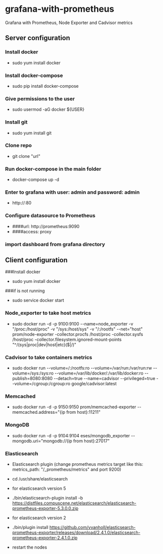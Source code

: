 # grafana-with-prometheus
Grafana with Prometheus, Node Exporter and Cadvisor metrics

## Server configuration
### Install docker
-	sudo yum install docker

### Install docker-compose
-	sudo pip install docker-compose

### Give permissions to the user
-	sudo usermod -aG docker ${USER}

### Install git
-	sudo yum install git

### Clone repo
-	git clone "url"

### Run docker-compose in the main folder
-	docker-compose up -d

### Enter to grafana with user: admin and password: admin
-	http://<ip>:80

### Configure datasource to Prometheus
-	####url: http://prometheus:9090
-	####access: proxy

### import dashboard from grafana directory

## Client configuration
###Install docker
-	sudo yum install docker

###if is not running
-	sudo service docker start

### Node_exporter to take host metrics

-	sudo docker run -d -p 9100:9100 --name=node_exporter -v "/proc:/host/proc" -v "/sys:/host/sys" -v "/:/rootfs" --net="host" prom/node-exporter -collector.procfs /host/proc -collector.sysfs /host/proc -collector.filesystem.ignored-mount-points "^/(sys|proc|dev|host|etc)($|/)"

### Cadvisor to take containers metrics

-	sudo docker run   --volume=/:/rootfs:ro   --volume=/var/run:/var/run:rw   --volume=/sys:/sys:ro   --volume=/var/lib/docker/:/var/lib/docker:ro   --publish=8080:8080   --detach=true   --name=cadvisor   --privileged=true   --volume=/cgroup:/cgroup:ro   google/cadvisor:latest

### Memcached

-	sudo docker run -d -p 9150:9150 prom/memcached-exporter --memcached.address="{ip from host}:11211"

### MongoDB

-	sudo docker run -d -p 9104:9104 eses/mongodb_exporter --mongodb.uri="mongodb://{ip from host}:27017"

### Elasticsearch

-	Elasticsearch plugin (change prometheus metrics target like this: metrics_path: "/_prometheus/metrics" and port 9200)

-	cd /usr/share/elasticsearch

-	for elasticsearch version 5
-	./bin/elasticsearch-plugin install -b https://distfiles.compuscene.net/elasticsearch/elasticsearch-prometheus-exporter-5.3.0.0.zip

-	for elasticsearch version 2
-	./bin/plugin install https://github.com/vvanholl/elasticsearch-prometheus-exporter/releases/download/2.4.1.0/elasticsearch-prometheus-exporter-2.4.1.0.zip

-	restart the nodes
